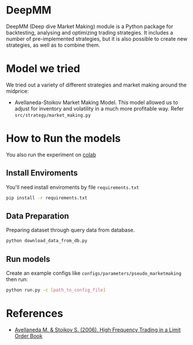 
# DeepMM

 DeepMM (Deep dive Market Making) module is a Python package for backtesting, analysing and optimizing trading strategies. It includes a number of pre-implemented strategies, but it is also possible to create new strategies, as well as to combine them.

# Model we tried

We tried out a variety of different strategies and market making around the midprice:
- Avellaneda-Stoikov Market Making Model. This model allowed us to adjust for inventory and volatility in a much more profitable way. Refer `src/strategy/market_making.py`


# How to Run the models
You also run the experiment on [colab](https://colab.research.google.com/drive/1gnMGsCedhIbKEm4xRO7utDPsQAFcxTXm?usp=sharing)

## Install Enviroments
You'll need install enviroments by file `requirements.txt`
```bash
pip install -r requirements.txt
```
## Data Preparation

Preparing dataset through query data from database.
```bash
python download_data_from_db.py
```
## Run models
Create an example configs like `configs/parameters/pseudo_marketmaking` then run:
```bash
python run.py -c [path_to_config_file]
```

# References
- [Avellaneda M. & Stoikov S. (2006). High Frequency Trading in a Limit Order Book](https://www.researchgate.net/publication/24086205_High_Frequency_Trading_in_a_Limit_Order_Book)
